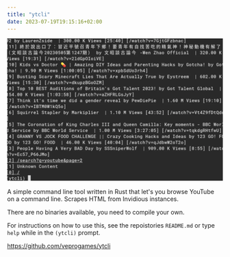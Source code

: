 ```yaml
---
title: "ytcli"
date: 2023-07-19T19:15:16+02:00
---
```


![Example Terminal output](screenshot.webp)

A simple command line tool written in Rust that let's you browse YouTube on a command line. Scrapes HTML from Invidious instances.

There are no binaries available, you need to compile your own.

For instructions on how to use this, see the repoistories `README.md` or type `help` while in the `(ytcli)` prompt.

https://github.com/veprogames/ytcli